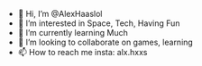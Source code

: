 - 👋 Hi, I’m @AlexHaaslol
- 👀 I’m interested in Space, Tech, Having Fun
- 🌱 I’m currently learning Much
- 💞️ I’m looking to collaborate on games, learning
- 📫 How to reach me insta: alx.hxxs

<!---
AlexHaaslol/AlexHaaslol is a ✨ special ✨ repository because its `README.md` (this file) appears on your GitHub profile.
You can click the Preview link to take a look at your changes.
--->

